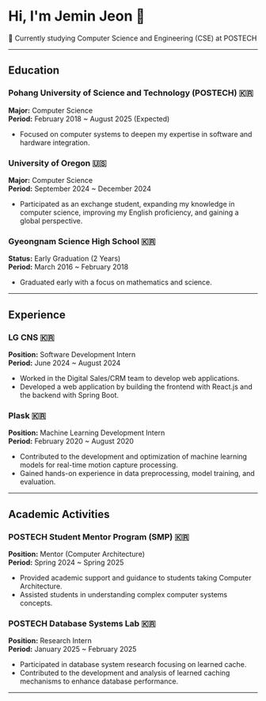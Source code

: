 # Hi, I'm Jemin Jeon 👋  
🌱 Currently studying Computer Science and Engineering (CSE) at POSTECH  

---

##  Education  

### Pohang University of Science and Technology (POSTECH) 🇰🇷  
**Major:** Computer Science  
**Period:** February 2018 ~ August 2025 (Expected)  
- Focused on computer systems to deepen my expertise in software and hardware integration.  

### University of Oregon 🇺🇸  
**Major:** Computer Science  
**Period:** September 2024 ~ December 2024  
- Participated as an exchange student, expanding my knowledge in computer science, improving my English proficiency, and gaining a global perspective.  

### Gyeongnam Science High School 🇰🇷  
**Status:** Early Graduation (2 Years)  
**Period:** March 2016 ~ February 2018  
- Graduated early with a focus on mathematics and science.  

---

##  Experience  

### LG CNS 🇰🇷  
**Position:** Software Development Intern  
**Period:** June 2024 ~ August 2024  
- Worked in the Digital Sales/CRM team to develop web applications.  
- Developed a web application by building the frontend with React.js and the backend with Spring Boot.  

### Plask 🇰🇷  
**Position:** Machine Learning Development Intern  
**Period:** February 2020 ~ August 2020  
- Contributed to the development and optimization of machine learning models for real-time motion capture processing.  
- Gained hands-on experience in data preprocessing, model training, and evaluation.  


---

## Academic Activities

### POSTECH Student Mentor Program (SMP) 🇰🇷  
**Position:** Mentor (Computer Architecture)  
**Period:** Spring 2024 ~ Spring 2025  
- Provided academic support and guidance to students taking Computer Architecture.  
- Assisted students in understanding complex computer systems concepts.  

### POSTECH Database Systems Lab 🇰🇷  
**Position:** Research Intern  
**Period:** January 2025 ~ February 2025  
- Participated in database system research focusing on learned cache.  
- Contributed to the development and analysis of learned caching mechanisms to enhance database performance.  

---

<!-- Feel free to modify this section based on your needs -->

